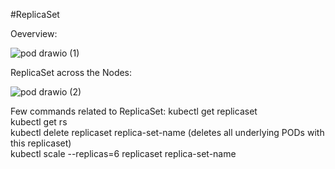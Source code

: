 #ReplicaSet

Oeverview:

![pod drawio (1)](https://github.com/jyotirraval/EKS-Training/assets/31502473/742f1b15-543e-46e5-9f9b-8267990a64fa)

ReplicaSet across the Nodes:

![pod drawio (2)](https://github.com/jyotirraval/EKS-Training/assets/31502473/8113e2ba-1d9e-426c-95d9-0d771d1e993e)


Few commands related to ReplicaSet:
kubectl get replicaset <br />
kubectl get rs <br />
kubectl delete replicaset replica-set-name (deletes all underlying PODs with this replicaset) <br />
kubectl scale --replicas=6 replicaset replica-set-name <br />
